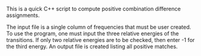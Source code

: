 This is a quick C++ script to compute positive combination difference assignments.

The input file is a single column of frequencies that must be user created. To use the program, one must input the three relative energies of the transitions. If only two relative energies are to be checked, then enter -1 for the third energy. An output file is created listing all positive matches.